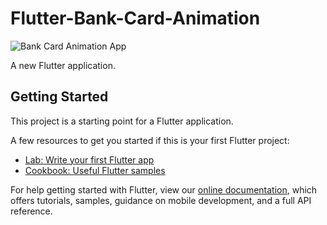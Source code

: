 # Flutter-Bank-Card-Animation

![Bank Card Animation App](https://github.com/nobelleon/Flutter-Bank-Card-Animation/assets/76748114/adc5db7c-7e07-47be-84d4-8f0279848d44)

A new Flutter application.

## Getting Started

This project is a starting point for a Flutter application.

A few resources to get you started if this is your first Flutter project:

- [Lab: Write your first Flutter app](https://flutter.dev/docs/get-started/codelab)
- [Cookbook: Useful Flutter samples](https://flutter.dev/docs/cookbook)

For help getting started with Flutter, view our
[online documentation](https://flutter.dev/docs), which offers tutorials,
samples, guidance on mobile development, and a full API reference.
